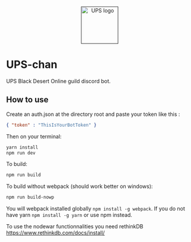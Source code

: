 <p align="center"><a href="" target="_blank"><img width="100" src="https://cdn.discordapp.com/attachments/312317025357791242/403003504886546433/upschan.png" alt="UPS logo"></a></p>

# UPS-chan
UPS Black Desert Online guild discord bot.

## How to use

Create an auth.json at the directory root and paste your token like this :

```json
{ "token" : "ThisIsYourBotToken" }
```

Then on your terminal:

```sh
yarn install
npm run dev
```

To build:
```sh
npm run build
```

To build without webpack (should work better on windows):
```sh
npm run build-nowp
```
You will webpack installed globally ``` npm install -g webpack ```.
If you do not have yarn ``` npm install -g yarn ``` or use npm instead.

To use the nodewar functionnalities you need rethinkDB
https://www.rethinkdb.com/docs/install/

